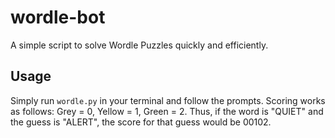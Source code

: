 # wordle-bot
A simple script to solve Wordle Puzzles quickly and efficiently.

## Usage
Simply run `wordle.py` in your terminal and follow the prompts. Scoring works as follows: Grey = 0, Yellow = 1, Green = 2. 
Thus, if the word is "QUIET" and the guess is "ALERT", the score for that guess would be 00102.
